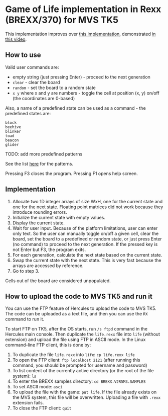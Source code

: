 # Game of Life implementation in Rexx (BREXX/370) for MVS TK5

This implementation improves over [this implementation](https://github.com/moshix/mvs/blob/master/life.rexx), demonstrated [in this video](https://www.youtube.com/watch?v=JzIyFzF6y9Q).

## How to use

Valid user commands are:

- empty string (just pressing Enter) - proceed to the next generation
- `clear` - clear the board
- `random` - set the board to a random state
- `x y` where x and y are numbers - toggle the cell at position (x, y) on/off (the coordinates are 0-based)

Also, a name of a predefined state can be used as a command - the predefined states are:

```
block
beehive
blinker
toad
beacon
glider
```

TODO: add more predefined patterns

See the list [here](https://en.wikipedia.org/wiki/Conway%27s_Game_of_Life#Examples_of_patterns) for the patterns.

Pressing F3 closes the program. Pressing F1 opens help screen.

## Implementation

1. Allocate two 1D integer arrays of size WxH, one for the current state and one for the next state. Floating point matrices did not work because they introduce rounding errors.
2. Initialize the current state with empty values.
3. Display the current state.
4. Wait for user input. Because of the platform limitations, user can enter only text. So the user can manually toggle on/off a given cell, clear the board, set the board to a predefined or random state, or just press Enter (no command) to proceed to the next generation. If the pressed key is not Enter but F3, the program exits.
5. For each generation, calculate the next state based on the current state.
6. Swap the current state with the next state. This is very fast because the arrays are accessed by reference.
7. Go to step 3.

Cells out of the board are considered unpopulated.

## How to upload the code to MVS TK5 and run it

You can use the FTP feature of Hercules to upload the code to MVS TK5. The code can be uploaded as a text file, and then you can use the `RX` command to run it.

To start FTP on TK5, after the OS starts, run `/s ftpd` command in the Hercules main console. Then duplicate the `life.rexx` file into `life` (without extension) and upload the file using FTP in ASCII mode. In the Linux command-line FTP client, this is done by:

1. To duplicate the file `life.rexx` into `life`: `cp life.rexx life`
1. To open the FTP client: `ftp localhost 2121` (after running this command, you should be prompted for username and password)
1. To list content of the currently active directory (or the root of the file system): `ls`
1. To enter the BREXX samples directory: `cd BREXX.V2R5M3.SAMPLES`
1. To set ASCII mode: `asci`
1. To upload the file with the game: `put life`. If the file already exists on the MVS system, this file will be overwritten. Uploading a file with `.rexx` extension fails.
1. To close the FTP client: `quit`
